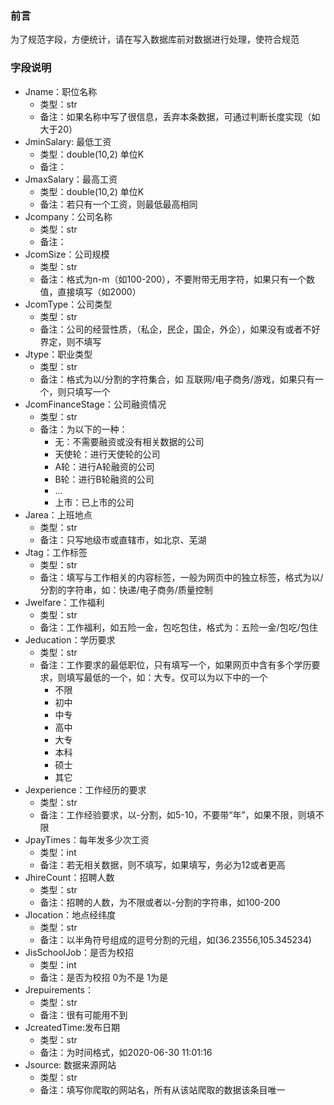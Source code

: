 ### 前言
为了规范字段，方便统计，请在写入数据库前对数据进行处理，使符合规范

### 字段说明
* Jname：职位名称
  * 类型：str
  * 备注：如果名称中写了很信息，丢弃本条数据，可通过判断长度实现（如大于20）
* JminSalary: 最低工资
  * 类型：double(10,2) 单位K
  * 备注：
* JmaxSalary：最高工资
  * 类型：double(10,2) 单位K
  * 备注：若只有一个工资，则最低最高相同
* Jcompany：公司名称
  * 类型：str
  * 备注：
* JcomSize：公司规模
  * 类型：str
  * 备注：格式为n-m（如100-200），不要附带无用字符，如果只有一个数值，直接填写（如2000）
* JcomType：公司类型
  * 类型：str
  * 备注：公司的经营性质，（私企，民企，国企，外企），如果没有或者不好界定，则不填写
* Jtype：职业类型
  * 类型：str
  * 备注：格式为以/分割的字符集合，如 互联网/电子商务/游戏，如果只有一个，则只填写一个
* JcomFinanceStage：公司融资情况
  * 类型：str
  * 备注：为以下的一种：
    * 无：不需要融资或没有相关数据的公司
    * 天使轮：进行天使轮的公司
    * A轮：进行A轮融资的公司
    * B轮：进行B轮融资的公司
    * ...
    * 上市：已上市的公司
* Jarea：上班地点
  * 类型：str
  * 备注：只写地级市或直辖市，如北京、芜湖
* Jtag：工作标签
  * 类型：str
  * 备注：填写与工作相关的内容标签，一般为网页中的独立标签，格式为以/分割的字符串，如：快递/电子商务/质量控制
* Jwelfare：工作福利
  * 类型：str
  * 备注：工作福利，如五险一金，包吃包住，格式为：五险一金/包吃/包住
* Jeducation：学历要求
  * 类型：str
  * 备注：工作要求的最低职位，只有填写一个，如果网页中含有多个学历要求，则填写最低的一个，如：大专。仅可以为以下中的一个
    * 不限
    * 初中
    * 中专
    * 高中
    * 大专
    * 本科
    * 硕士
    * 其它
* Jexperience：工作经历的要求
  * 类型：str
  * 备注：工作经验要求，以-分割，如5-10，不要带“年”，如果不限，则填不限
* JpayTimes：每年发多少次工资
  * 类型：int
  * 备注：若无相关数据，则不填写，如果填写，务必为12或者更高
* JhireCount：招聘人数
  * 类型：str
  * 备注：招聘的人数，为不限或者以-分割的字符串，如100-200
* Jlocation：地点经纬度
  * 类型：str
  * 备注：以半角符号组成的逗号分割的元组，如(36.23556,105.345234)
* JisSchoolJob：是否为校招
  * 类型：int
  * 备注：是否为校招 0为不是 1为是
* Jrepuirements：
  * 类型：str
  * 备注：很有可能用不到
* JcreatedTime:发布日期
  * 类型：str
  * 备注：为时间格式，如2020-06-30 11:01:16
* Jsource: 数据来源网站
  * 类型：str
  * 备注：填写你爬取的网站名，所有从该站爬取的数据该条目唯一

